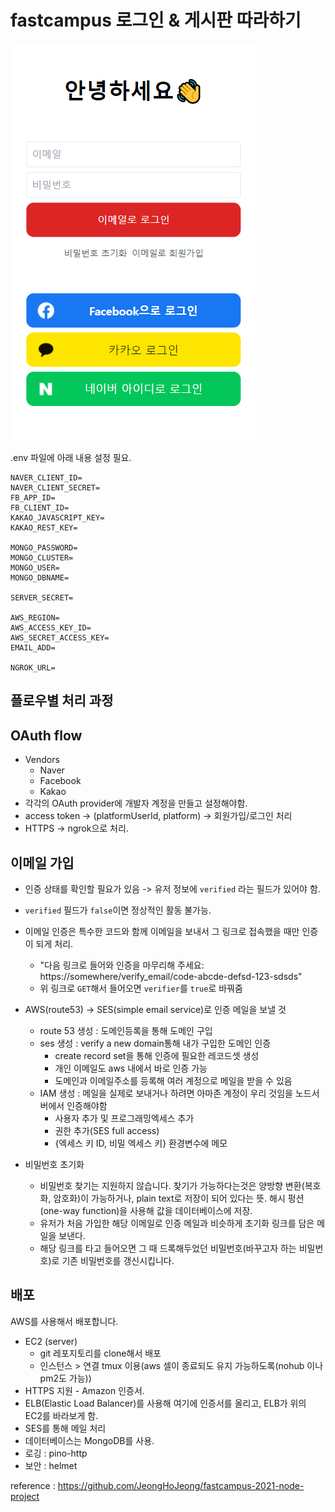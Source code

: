 # fastcampus 로그인 & 게시판 따라하기

![Screenshot](./images/screenshot.png)

.env 파일에 아래 내용 설정 필요.

```
NAVER_CLIENT_ID=
NAVER_CLIENT_SECRET=
FB_APP_ID=
FB_CLIENT_ID=
KAKAO_JAVASCRIPT_KEY=
KAKAO_REST_KEY=

MONGO_PASSWORD=
MONGO_CLUSTER=
MONGO_USER=
MONGO_DBNAME=

SERVER_SECRET=

AWS_REGION=
AWS_ACCESS_KEY_ID=
AWS_SECRET_ACCESS_KEY=
EMAIL_ADD=

NGROK_URL=
```

## 플로우별 처리 과정

## OAuth flow

- Vendors
  - Naver
  - Facebook
  - Kakao
- 각각의 OAuth provider에 개발자 계정을 만들고 설정해야함.
- access token -> (platformUserId, platform) -> 회원가입/로그인 처리
- HTTPS -> ngrok으로 처리.

## 이메일 가입

- 인증 상태를 확인할 필요가 있음 -> 유저 정보에 `verified` 라는 필드가 있어야 함.
- `verified` 필드가 `false`이면 정상적인 활동 불가능.
- 이메일 인증은 특수한 코드와 함께 이메일을 보내서 그 링크로 접속했을 때만 인증이 되게 처리.
  - "다음 링크로 들어와 인증을 마무리해 주세요: https://somewhere/verify_email/code-abcde-defsd-123-sdsds"
  - 위 링크로 `GET`해서 들어오면 `verifier`를 `true`로 바꿔줌
- AWS(route53) -> SES(simple email service)로 인증 메일을 보낼 것

  - route 53 생성 : 도메인등록을 통해 도메인 구입
  - ses 생성 : verify a new domain통해 내가 구입한 도메인 인증
    - create record set을 통해 인증에 필요한 레코드셋 생성
    - 개인 이메일도 aws 내에서 바로 인증 가능
    - 도메인과 이메일주소를 등록해 여러 계정으로 메일을 받을 수 있음
  - IAM 생성 : 메일을 실제로 보내거나 하려면 아마존 계정이 우리 것임을 노드서버에서 인증해야함
    - 사용자 추가 및 프로그래밍엑세스 추가
    - 권한 추가(SES full access)
    - {엑세스 키 ID, 비밀 엑세스 키} 환경변수에 메모

- 비밀번호 초기화
  - 비밀번호 찾기는 지원하지 않습니다. 찾기가 가능하다는것은 양방향 변환(복호화, 암호화)이 가능하거나, plain text로 저장이 되어 있다는 뜻. 해시 펑션(one-way function)을 사용해 값을 데이터베이스에 저장.
  - 유저가 처음 가입한 해당 이메일로 인증 메일과 비슷하게 초기화 링크를 담은 메일을 보낸다.
  - 해당 링크를 타고 들어오면 그 때 드록해두었던 비밀번호(바꾸고자 하는 비밀번호)로 기존 비밀번호를 갱신시킵니다.

## 배포

AWS를 사용해서 배포합니다.

- EC2 (server)
  - git 레포지토리를 clone해서 배포
  - 인스턴스 > 연결 tmux 이용(aws 셀이 종료되도 유지 가능하도록(nohub 이나 pm2도 가능))
- HTTPS 지원 - Amazon 인증서.
- ELB(Elastic Load Balancer)를 사용해 여기에 인증서를 올리고, ELB가 위의 EC2를 바라보게 함.
- SES를 통해 메일 처리
- 데이터베이스는 MongoDB를 사용.
- 로깅 : pino-http
- 보안 : helmet

reference : https://github.com/JeongHoJeong/fastcampus-2021-node-project
